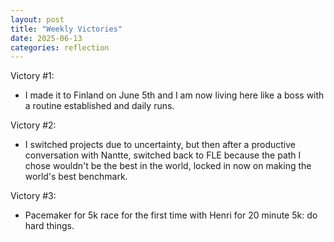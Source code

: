 ```yaml
---
layout: post
title: "Weekly Victories"
date: 2025-06-13
categories: reflection
---
```


Victory #1:

- I made it to Finland on June 5th and I am now living here like a boss with a routine established and daily runs.

Victory #2:

- I switched projects due to uncertainty, but then after a productive conversation with Nantte, switched back to FLE because the path I chose wouldn't be the best in the world, locked in now on making the world's best benchmark.

Victory #3:

- Pacemaker for 5k race for the first time with Henri for 20 minute 5k: do hard things.
